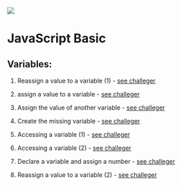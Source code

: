 <img src="https://i.pinimg.com/564x/1b/a6/25/1ba62506d8700f0e7de7d1dd89403b74.jpg" src="Imagem de um avião no ceú. Na imagem também contém algumas palmeiras." />

# JavaScript Basic

## Variables: 

1. Reassign a value to a variable (1) - [see challeger](https://github.com/Ericodesenvolvedor/jsChalleger/blob/master/js-basic/variables/reassign-a-value.js)

2. assign a value to a variable - [see challeger](https://github.com/Ericodesenvolvedor/jsChalleger/blob/master/js-basic/variables/assign-a-value.js)

3. Assign the value of another variable - [see challeger](https://github.com/Ericodesenvolvedor/jsChalleger/blob/master/js-basic/variables/assign-the-value.js)

4. Create the missing variable - [see challeger](https://github.com/Ericodesenvolvedor/jsChalleger/blob/master/js-basic/variables/create-the-missing.js)

5. Accessing a variable (1) - [see challeger](https://github.com/Ericodesenvolvedor/jsChalleger/blob/master/js-basic/variables/accessing-a-variable.js)

6. Accessing a variable (2) - [see challeger](https://github.com/Ericodesenvolvedor/jsChalleger/blob/master/js-basic/variables/accessing-a-variable-02.js)

7. Declare a variable and assign a number - [see challeger](https://github.com/Ericodesenvolvedor/jsChalleger/blob/master/js-basic/variables/declare-and-assign-number.js)

8. Reassign a value to a variable (2) - [see challeger](https://github.com/Ericodesenvolvedor/jsChalleger/blob/master/js-basic/variables/reassign-a-value-02.js)